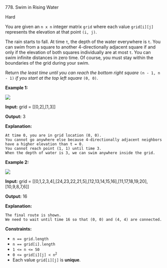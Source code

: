 778\. Swim in Rising Water

Hard

You are given an `n x n` integer matrix `grid` where each value `grid[i][j]` represents the elevation at that point `(i, j)`.

The rain starts to fall. At time `t`, the depth of the water everywhere is `t`. You can swim from a square to another 4-directionally adjacent square if and only if the elevation of both squares individually are at most `t`. You can swim infinite distances in zero time. Of course, you must stay within the boundaries of the grid during your swim.

Return _the least time until you can reach the bottom right square_ `(n - 1, n - 1)` _if you start at the top left square_ `(0, 0)`.

**Example 1:**

![](https://leetcode-in-java.github.io/src/main/java/g0701_0800/s0778_swim_in_rising_water/swim1-grid.jpg)

**Input:** grid = [[0,2],[1,3]]

**Output:** 3

**Explanation:**

    At time 0, you are in grid location (0, 0).
    You cannot go anywhere else because 4-directionally adjacent neighbors have a higher elevation than t = 0.
    You cannot reach point (1, 1) until time 3.
    When the depth of water is 3, we can swim anywhere inside the grid. 

**Example 2:**

![](https://leetcode-in-java.github.io/src/main/java/g0701_0800/s0778_swim_in_rising_water/swim2-grid-1.jpg)

**Input:** grid = [[0,1,2,3,4],[24,23,22,21,5],[12,13,14,15,16],[11,17,18,19,20],[10,9,8,7,6]]

**Output:** 16

**Explanation:**

    The final route is shown.
    We need to wait until time 16 so that (0, 0) and (4, 4) are connected. 

**Constraints:**

*   `n == grid.length`
*   `n == grid[i].length`
*   `1 <= n <= 50`
*   <code>0 <= grid[i][j] < n<sup>2</sup></code>
*   Each value `grid[i][j]` is **unique**.